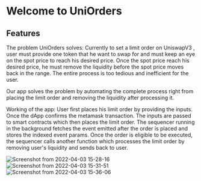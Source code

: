# Welcome to UniOrders



## Features
The problem UniOrders solves:
Currently to set a limit order on UniswapV3 , user must provide one token that he want to swap for and must keep an eye on the spot price to reach his desired price. Once the spot price reach his desired price, he must remove the liquidity before the spot price moves back in the range. The entire process is too tedious and inefficient for the user.

Our app solves the problem by automating the complete process right from placing the limit order and removing the liquidity after processing it. 

Working of the app: 
User first places his limit order by providing the inputs. Once the dApp confirms the metamask transaction. The inputs are passed to smart contracts which then places the limit order. The sequencer running in the background fetches the event emitted after the order is placed and stores the indexed event params. Once the order is eligible to be executed, the sequencer calls another function which processes the limit order by removing user's liquidity and sends back to user.

![Screenshot from 2022-04-03 15-28-16](https://user-images.githubusercontent.com/76250660/161442744-c191fb47-0543-45f5-acf0-40414bc0c517.png)
![Screenshot from 2022-04-03 15-31-51](https://user-images.githubusercontent.com/76250660/161442747-cfaa90e0-292d-4617-b3fd-6683049cb3a0.png)
![Screenshot from 2022-04-03 15-36-06](https://user-images.githubusercontent.com/76250660/161442749-6aa5baf8-df3e-4c61-8063-087b4d76f749.png)


